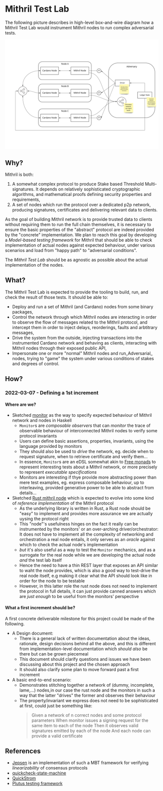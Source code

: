 # Mithril Test Lab

The following picture describes in high-level box-and-wire diagram how a Mithril Test Lab would instrument Mithril nodes to run complex adversarial tests.

![](./images/mithril-test-lab.jpg)

## Why?

Mithril is both:
1. A somewhat complex protocol to produce Stake based Threshold Multi-signatures. It depends on relatively sophisticated cryptographic algorithms, and mathematical proofs defining security properties and requirements,
2. A set of nodes which run the protocol over a dedicated p2p network, producing signatures, certificates and delivering relevant data to clients.

As the goal of building Mithril network is to provide trusted data to clients without requiring them to run the full chain themselves, it is necessary to ensure the basic properties of the "abstract" protocol are indeed provided by the "concrete" implementation. We plan to reach this goal by developing a _Model-based testing framework_ for Mithril that should be able to check implementation of actual nodes against expected behaviour, under various scenarios and load from "happy path" to "adversarial conditions".

The _Mithril Test Lab_ should be as agnostic as possible about the actual implementation of the nodes.

## What?

The Mithril Test Lab is expected to provide the tooling to build, run, and check the result of those tests. It should be able to:

- Deploy and run a set of Mithril (and Cardano) nodes from some binary packages,
- Control the network through which Mithril nodes are interacting in order to observe the flow of messages related to the Mithril protocol, and intercept them in order to inject delays, reorderings, faults and arbtitrary messages,
- Drive the system from the outside, injecting transactions into the instrumented Cardano network and behaving as clients, interacting with Mithril nodes through their exposed public API,
- Impersonate one or more "normal" Mithril nodes and run_Adversarial_ nodes, trying to "game" the system under various conditions of stakes and degrees of control.

## How?

### 2022-03-07 - Defining a 1st increment

#### Where are we?

* Sketched [monitor](../monitor/README.md) as the way to specify expected behaviour of Mithril network and nodes in Haskell
  * `Monitor`s are _composable observers_ that can _monitor_ the trace of observable behaviour of interconnected Mithril nodes to verify some protocol invariants
  * Users can define basic assertions, properties, invariants, using the language provided by monitors
  * They should also be used to _drive_ the network, eg. decide when to request signature, when to retrieve certificate and verify them...
  * In essence, `Monitor`s are an eDSL somewhat akin to [Free monads](https://serokell.io/blog/introduction-to-free-monads) to represent interesting tests about a Mithril network, or more precisely to represent _executable specifications_
  * Monitors are interesting if thye provide more abstracting power than mere test examples, eg. express composable behaviour, up to interleaving, provided generative power to be able to abstract from details...
* Sketched [Rust mithril node](../rust-node/) which is expected to evolve into some kind of _reference implementation_ of the Mithril protocol
  * As the underlying library is written in Rust, a Rust node should be "easy" to implement and provides more assurance we are actually uysing the protocol right
  * This "node"'s usefulness hinges on the fact it really can be instrumented by the monitors' or an over-arching driver/orchestrator: It does not have to implement all the complexity of networking and orchestration a real node entails, it only serves as an _oracle_ against which to check the actual node's implementation
  * _but_ it's also useful as a way to test the `Monitor` mechanics, and as a surrogate for the real node while we are developing the actual node _and_ the test lab itself
  * Hence the need to have a thin REST layer that exposes an API similar to waht the node provides, which is also a good way to test-drive the real node itself, e.g making it clear what the API should look like in order for the node to be testable
  * However, in this latter role the rust node does not need to implement the protocol in full details, it can just provide canned answers which are _just enough_ to be useful from the monitors' perspective

#### What a first increment should be?

A first concrete deliverable milestone for this project could be made of the following.

* A Design document:
  * There is a general lack of written documentation about the ideas, rationale, design decisions behind all the above, and this is different from implementation-level documentation which _should also_ be there but can be grown piecemeal
  * This document should clarify questions and issues we have been discussing about this project and the chosen approach
  * It should also clarify some plan to move forward past a first increment
* A basic end-to-end scenario:
  * Demonstrates stitching together a network of (dummy, incomplete, lame,...) nodes,in our case the rust node and the monitors in such a way that the latter "drives" the former and observes their behaviour
  * The property/invariant we express does not need to be sophisticated at first, could just be something like:
    > Given a network of n correct nodes and some protocol parameters
    > When monitor issues a signing request for the same item to each of the node
    > Then it observes valid signatures emitted by each of the node
    > And each node can provide a valid certificate

## References

* [Jepsen](https://jepsen.io/) is an implementation of such a MBT framework for verifying _linearizability_ of consensus protocols
* [quickcheck-state-machine](https://github.com/stevana/quickcheck-state-machine)
* [QuickStrom](https://quickstrom.io)
* [Plutus testing framework](https://plutus.readthedocs.io/en/latest/)
